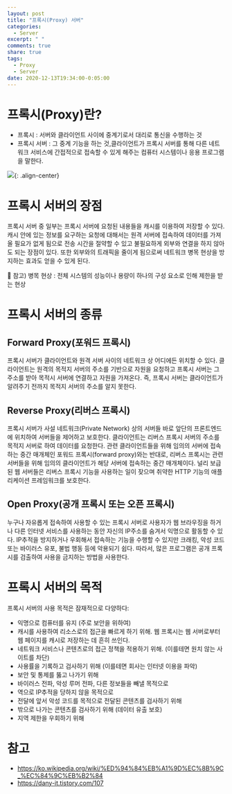 ```yaml
---
layout: post
title: "프록시(Proxy) 서버"
categories:
  - Server
excerpt: " "
comments: true
share: true
tags:
  - Proxy
  - Server
date: 2020-12-13T19:34:00-0:05:00
---
```


# 프록시(Proxy)란?

- 프록시 : 서버와 클라이언트 사이에 중계기로서 대리로 통신을 수행하는 것
- 프록시 서버 : 그 중계 기능을 하는 것,클라이언트가 프록시 서버를 통해 다른 네트워크 서비스에 간접적으로 접속할 수 있게 해주는 컴퓨터 시스템이나 응용 프로그램을 말한다.

![](https://kimmy100b.github.io/assets/images/server/proxy01.jpg){: .align-center}

# 프록시 서버의 장점

프록시 서버 중 일부는 프록시 서버에 요청된 내용들을 캐시를 이용하여 저장할 수 있다. 캐시 안에 있는 정보를 요구하는 요청에 대해서는 원격 서버에 접속하여 데이터를 가져올 필요가 없게 됨으로 전송 시간을 절약할 수 있고 불필요하게 외부와 연결을 하지 않아도 되는 장점이 있다. 또한 외부와의 트래픽을 줄이게 됨으로써 네트워크 병목 현상을 방지하는 효과도 얻을 수 있게 된다.<br>

📎 참고) 병목 현상 : 전체 시스템의 성능이나 용량이 하나의 구성 요소로 인해 제한을 받는 현상

# 프록시 서버의 종류

## Forward Proxy(포워드 프록시)

프록시 서버가 클라이언트와 원격 서버 사이의 네트워크 상 어디에든 위치할 수 있다. 클라이언트는 원격의 목적지 서버의 주소를 기반으로 자원을 요청하고 프록시 서버는 그 주소를 받아 목적시 서버에 연결하고 자원을 가져온다. 즉, 프록시 서버는 클라이언트가 알려주기 전까지 목적지 서버의 주소를 알지 못한다.

## Reverse Proxy(리버스 프록시)

프록시 서버가 사설 네트워크(Private Network) 상의 서버들 바로 앞단의 프론트엔드에 위치하여 서버들을 제어하고 보호한다. 클라이언트는 리버스 프록시 서버의 주소를 목적지 서버로 하여 데이터를 요청한다. 관련 클라이언트들을 위해 임의의 서버에 접속하는 중간 매개체인 포워드 프록시(forward proxy)와는 반대로, 리버스 프록시는 관련 서버들을 위해 임의의 클라이언트가 해당 서버에 접속하는 중간 매개체이다. 널리 보급된 웹 서버들은 리버스 프록시 기능을 사용하는 일이 잦으며 취약한 HTTP 기능의 애플리케이션 프레임워크를 보호한다.

## Open Proxy(공개 프록시 또는 오픈 프록시)

누구나 자유롭게 접속하여 사용할 수 있는 프록시 서버로 사용자가 웹 브라우징을 하거나 다른 인터넷 서비스를 사용하는 동안 자신의 IP주소를 숨겨서 익명으로 활동할 수 있다. IP추적을 방지하거나 우회해서 접속하는 기능을 수행할 수 있지만 크래킹, 악성 코드 또는 바이러스 유포, 불법 행동 등에 악용되기 쉽다. 따라서, 많은 프로그램은 공개 프록시를 검출하여 사용을 금지하는 방법을 사용한다.

# 프록시 서버의 목적

프록시 서버의 사용 목적은 잠재적으로 다양하다:

- 익명으로 컴퓨터를 유지 (주로 보안을 위하여)
- 캐시를 사용하여 리소스로의 접근을 빠르게 하기 위해. 웹 프록시는 웹 서버로부터 웹 페이지를 캐시로 저장하는 데 흔히 쓰인다.
- 네트워크 서비스나 콘텐츠로의 접근 정책을 적용하기 위해. (이를테면 원치 않는 사이트를 차단)
- 사용률을 기록하고 검사하기 위해 (이를테면 회사는 인터넷 이용을 파악)
- 보안 및 통제를 뚫고 나가기 위해
- 바이러스 전파, 악성 루머 전파, 다른 정보들을 빼낼 목적으로
- 역으로 IP추적을 당하지 않을 목적으로
- 전달에 앞서 악성 코드를 목적으로 전달된 콘텐츠를 검사하기 위해
- 밖으로 나가는 콘텐츠를 검사하기 위해 (데이터 유출 보호)
- 지역 제한을 우회하기 위해

# 참고

- <https://ko.wikipedia.org/wiki/%ED%94%84%EB%A1%9D%EC%8B%9C_%EC%84%9C%EB%B2%84>
- <https://dany-it.tistory.com/107>
